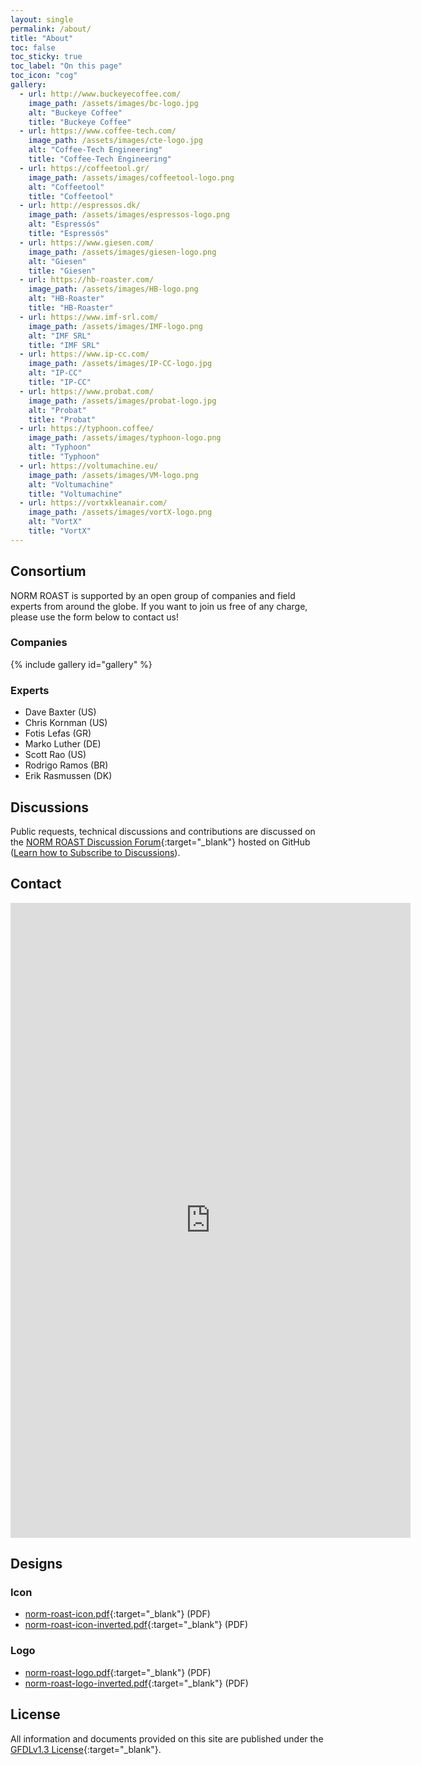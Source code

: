 ```yaml
---
layout: single
permalink: /about/
title: "About"
toc: false
toc_sticky: true
toc_label: "On this page"
toc_icon: "cog"
gallery:
  - url: http://www.buckeyecoffee.com/
    image_path: /assets/images/bc-logo.jpg
    alt: "Buckeye Coffee"
    title: "Buckeye Coffee"
  - url: https://www.coffee-tech.com/
    image_path: /assets/images/cte-logo.jpg
    alt: "Coffee-Tech Engineering"
    title: "Coffee-Tech Engineering"
  - url: https://coffeetool.gr/
    image_path: /assets/images/coffeetool-logo.png
    alt: "Coffeetool"
    title: "Coffeetool"
  - url: http://espressos.dk/
    image_path: /assets/images/espressos-logo.png
    alt: "Espressós"
    title: "Espressós"
  - url: https://www.giesen.com/
    image_path: /assets/images/giesen-logo.png
    alt: "Giesen"
    title: "Giesen"
  - url: https://hb-roaster.com/
    image_path: /assets/images/HB-logo.png
    alt: "HB-Roaster"
    title: "HB-Roaster"
  - url: https://www.imf-srl.com/
    image_path: /assets/images/IMF-logo.png
    alt: "IMF SRL"
    title: "IMF SRL"
  - url: https://www.ip-cc.com/
    image_path: /assets/images/IP-CC-logo.jpg
    alt: "IP-CC"
    title: "IP-CC"
  - url: https://www.probat.com/
    image_path: /assets/images/probat-logo.jpg
    alt: "Probat"
    title: "Probat"
  - url: https://typhoon.coffee/
    image_path: /assets/images/typhoon-logo.png
    alt: "Typhoon"
    title: "Typhoon"
  - url: https://voltumachine.eu/
    image_path: /assets/images/VM-logo.png
    alt: "Voltumachine"
    title: "Voltumachine"
  - url: https://vortxkleanair.com/
    image_path: /assets/images/vortX-logo.png
    alt: "VortX"
    title: "VortX"
---
```



## Consortium

NORM ROAST is supported by an open group of companies and field experts from around the globe. If you want to join us free of any charge, please use the form below to contact us!

### Companies

{% include gallery id="gallery" %}

### Experts

- Dave Baxter (US)
- Chris Kornman (US)
- Fotis Lefas (GR)
- Marko Luther (DE)
- Scott Rao (US)
- Rodrigo Ramos (BR)
- Erik Rasmussen (DK)


## Discussions

Public requests, technical discussions and contributions are discussed on the [NORM ROAST Discussion Forum](https://github.com/NORM-ROAST/norm-roast/discussions){:target="_blank"} hosted on GitHub ([Learn how to Subscribe to Discussions](/discussions)).


## Contact

<iframe src="https://docs.google.com/forms/d/e/1FAIpQLSf1d4HrASFiK_Hw92cymDLy5sS-aLBT1nnD-3mgrcUtOswMWQ/viewform?embedded=true" width="640" height="1016" frameborder="0" marginheight="0" marginwidth="0">Loading…</iframe>

## Designs

### Icon

- [norm-roast-icon.pdf](/assets/images/norm-roast-icon.pdf){:target="_blank"} (PDF)
- [norm-roast-icon-inverted.pdf](/assets/images/norm-roast-icon-inverted.pdf){:target="_blank"} (PDF)

### Logo

- [norm-roast-logo.pdf](/assets/images/norm-roast-logo.pdf){:target="_blank"} (PDF)
- [norm-roast-logo-inverted.pdf](/assets/images/norm-roast-logo-inverted.pdf){:target="_blank"} (PDF)

## License

All information and documents provided on this site are published under the [GFDLv1.3 License](https://www.gnu.org/licenses/fdl-1.3.en.html){:target="_blank"}.